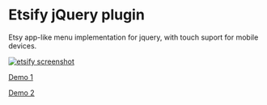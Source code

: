 # Etsify jQuery plugin

Etsy app-like menu implementation for jquery, with touch suport for mobile devices.

[<img src="http://bytecreators.com/etsify/screenshot.png" alt="etsify screenshot" />](http://github.com/laborin/etsify)

[Demo 1](http://bytecreators.com/etsify/sample.html)

[Demo 2](http://bytecreators.com/etsify/sample2.html)

